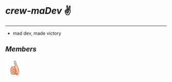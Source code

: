 # ***crew-maDev*** ✌️
---

- mad dev, made victory

## ***Members***
<div>
  <img src="https://raw.githubusercontent.com/devthumb/devthumb/refs/heads/main/profiles/dev_thumb.png" title="dev.thumb"  alt="dev.thumb" width="60" height="60"/>
</div>
